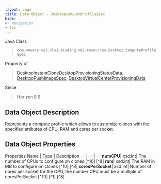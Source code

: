 ```yaml
---
layout: page
title: Data Object - DesktopComputeProfileSpec
hide:
#- navigation
- toc
---
```






Java Class
> `com.vmware.vdi.vlsi.binding.vdi.resources.Desktop.ComputeProfileSpec`

Property of
> [DesktopInstantCloneDesktopProvisioningStatusData](vdi.resources.Desktop.InstantCloneProvisioningStatusData.md#field_detail), [DesktopPushImageSpec](vdi.resources.Desktop.PushImageSpec.md#field_detail), [DesktopVirtualCenterProvisioningData](vdi.resources.Desktop.VirtualCenterProvisioningData.md#field_detail)

Since
> Horizon 8.6


## Data Object Description

Represents a compute profile which allows to customize clones with the specified attibutes of CPU, RAM and cores per socket.

## Data Object Properties
Properties
Name |  Type |  Description
---|---|---
**numCPU**|  xsd:int|  The number of CPUs to configure on clones [^10] [^8]
**ram**|  xsd:int|  The RAM in MB to configure on clones [^10] [^8]
**coresPerSocket**|  xsd:int|  Number of cores per socket for the CPU, the number CPU must be a multiple of coresPerSocket [^10] [^1] [^8]
 


 
